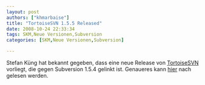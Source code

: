 ```yaml
---
layout: post
authors: ["khmarbaise"]
title: "TortoiseSVN 1.5.5 Released"
date: 2008-10-24 22:33:34
tags: SKM,Neue Versionen,Subversion
categories: [SKM,Neue Versionen,Subversion]

---
```

Stefan Küng hat bekannt gegeben, dass eine neue Release von <a href="http://www.tortoisesvn.net">TortoiseSVN</a> vorliegt, die gegen Subversion 1.5.4 gelinkt ist. Genaueres kann <a href="http://tortoisesvn.net/node/348">hier</a> nach gelesen werden.

